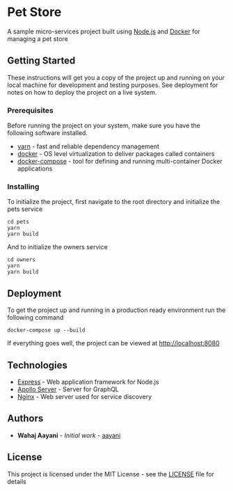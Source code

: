 # Pet Store

A sample micro-services project built using [Node.js](https://nodejs.org) and [Docker](https://docker.com) for managing a pet store

## Getting Started

These instructions will get you a copy of the project up and running on your local machine for development and testing purposes. See deployment for notes on how to deploy the project on a live system.

### Prerequisites

Before running the project on your system, make sure you have the following software installed.

- [yarn](https://yarnpkg.com) - fast and reliable dependency management
- [docker](https://docker.com) - OS level virtualization to deliver packages called containers
- [docker-compose](https://docs.docker.com/compose) - tool for defining and running multi-container Docker applications

### Installing

To initialize the project, first navigate to the root directory and initialize the pets service

```
cd pets
yarn
yarn build
```

And to initialize the owners service

```
cd owners
yarn
yarn build
```

## Deployment

To get the project up and running in a production ready environment run the following command

```
docker-compose up --build
```

If everything goes well, the project can be viewed at [http://localhost:8080](http://localhost:8080)

## Technologies

- [Express](https://expressjs.com) - Web application framework for Node.js
- [Apollo Server](https://www.apollographql.com/docs/apollo-server) - Server for GraphQL
- [Nginx](https://nginx.com) - Web server used for service discovery

## Authors

- **Wahaj Aayani** - _Initial work_ - [aayani](https://github.com/aayani)

## License

This project is licensed under the MIT License - see the [LICENSE](LICENSE) file for details
